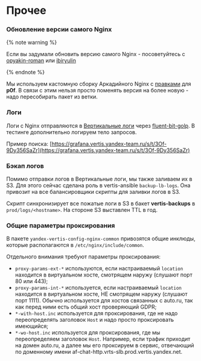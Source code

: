 # Прочее

### Обновление версии самого Nginx

{% note warning %}

Если вы задумали обновить версию самого Nginx - посоветуйтесь с [opyakin-roman](https://staff.yandex-team.ru/opyakin-roman) или [ibiryulin](https://staff.yandex-team.ru/ibiryulin)

{% endnote %}

Мы используем кастомную сборку Аркадийного Nginx с [правками](https://a.yandex-team.ru/review/2265916/details) для **p0f**. В связи с этим нельзя просто поменять версия на более новую - надо пересобирать пакет из ветки.

### Логи

Логи с Nginx отправляются в [Вертикальные логи](https://docs.yandex-team.ru/classifieds-infra/logs/quick-start) через [fluent-bit-golp](https://a.yandex-team.ru/arc_vcs/classifieds/infra/vertis-ansible/roles/fluent-bit-golp).
В тестинге дополнительно логируем тело запросов.

Пример поиска: [https://grafana.vertis.yandex-team.ru/s/t/3Of-9Dy356SaZr](https://grafana.vertis.yandex-team.ru/s/t/3Of-9Dy356SaZr)

### Бэкап логов

Помимо отправки логов в Вертикальные логи, мы также заливаем их в S3.
Для этого сейчас сделана роль в vertis-ansible `backup-lb-logs`. Она привозит на все балансировщики скрипты для заливки логов в S3.

Скрипт синхронизирует все пожатые логи в S3 в бакет **vertis-backups** в `prod/logs/<hostname>`. На стороне S3 выставлен TTL в год.

### Общие параметры проксирования

В пакете `yandex-vertis-config-nginx-common` привозятся общие инклюды, которые располагаются в `/etc/nginx/include/common`.

Отдельного внимания требуют параметры проксирования:
- `proxy-params-ext-*` используются, если настраиваемый `location` находится в виртуальном хосте, смотрящем наружу (слушают порт 80 или 443);
- `proxy-params-int-*` используется, если настраиваемый `location` находится в виртуальном хосте, НЕ смотрящем наружу (слушают порт 1111). Обычно используется для хостов связанных с auto.ru, так как перед ними есть общий хост проверяющий GDPR;
- `*-with-host.inc` используется для проксирования, где не надо переопределять заголовок `Host` и надо просто проксировать имеющийся;
- `*-wo-host.inc` используется для проксирования, где мы переопределяем заголовок `Host`. Например, если трафик приходит на домен auto.ru, а далее мы его проксируем в сервис, отвечающий по доменному имени af-chat-http.vrts-slb.prod.vertis.yandex.net.

